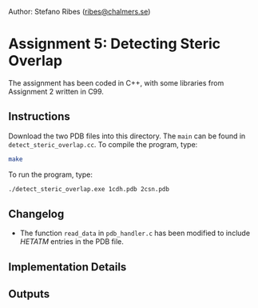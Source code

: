 Author: Stefano Ribes ([ribes@chalmers.se](ribes@chalmers.se))

# Assignment 5: Detecting Steric Overlap

The assignment has been coded in C++, with some libraries from Assignment 2 written in C99.

## Instructions

Download the two PDB files into this directory. The `main` can be found in `detect_steric_overlap.cc`. To compile the program, type:

```bash
make
```

To run the program, type:
```bash
./detect_steric_overlap.exe 1cdh.pdb 2csn.pdb
```

## Changelog

* The function `read_data` in `pdb_handler.c` has been modified to include _HETATM_ entries in the PDB file.

## Implementation Details

## Outputs
